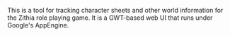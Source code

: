 This is a tool for tracking character sheets and other world information for the Zithia role playing game. It is a GWT-based web UI that runs under Google's AppEngine.